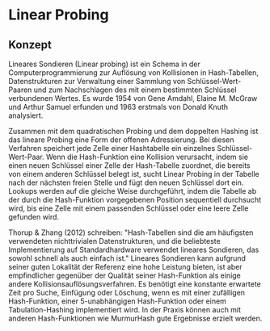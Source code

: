 # Linear Probing

## Konzept

Lineares Sondieren (Linear probing) ist ein Schema in der Computerprogrammierung zur Auflösung von Kollisionen in Hash-Tabellen, Datenstrukturen zur Verwaltung einer Sammlung von Schlüssel-Wert-Paaren und zum Nachschlagen des mit einem bestimmten Schlüssel verbundenen Wertes. Es wurde 1954 von Gene Amdahl, Elaine M. McGraw und Arthur Samuel erfunden und 1963 erstmals von Donald Knuth analysiert.

Zusammen mit dem quadratischen Probing und dem doppelten Hashing ist das lineare Probing eine Form der offenen Adressierung. Bei diesen Verfahren speichert jede Zelle einer Hashtabelle ein einzelnes Schlüssel-Wert-Paar. Wenn die Hash-Funktion eine Kollision verursacht, indem sie einen neuen Schlüssel einer Zelle der Hash-Tabelle zuordnet, die bereits von einem anderen Schlüssel belegt ist, sucht Linear Probing in der Tabelle nach der nächsten freien Stelle und fügt den neuen Schlüssel dort ein. Lookups werden auf die gleiche Weise durchgeführt, indem die Tabelle ab der durch die Hash-Funktion vorgegebenen Position sequentiell durchsucht wird, bis eine Zelle mit einem passenden Schlüssel oder eine leere Zelle gefunden wird.

Thorup & Zhang (2012) schreiben: "Hash-Tabellen sind die am häufigsten verwendeten nichttrivialen Datenstrukturen, und die beliebteste Implementierung auf Standardhardware verwendet lineares Sondieren, das sowohl schnell als auch einfach ist." Lineares Sondieren kann aufgrund seiner guten Lokalität der Referenz eine hohe Leistung bieten, ist aber empfindlicher gegenüber der Qualität seiner Hash-Funktion als einige andere Kollisionsauflösungsverfahren. Es benötigt eine konstante erwartete Zeit pro Suche, Einfügung oder Löschung, wenn es mit einer zufälligen Hash-Funktion, einer 5-unabhängigen Hash-Funktion oder einem Tabulation-Hashing implementiert wird. In der Praxis können auch mit anderen Hash-Funktionen wie MurmurHash gute Ergebnisse erzielt werden.
